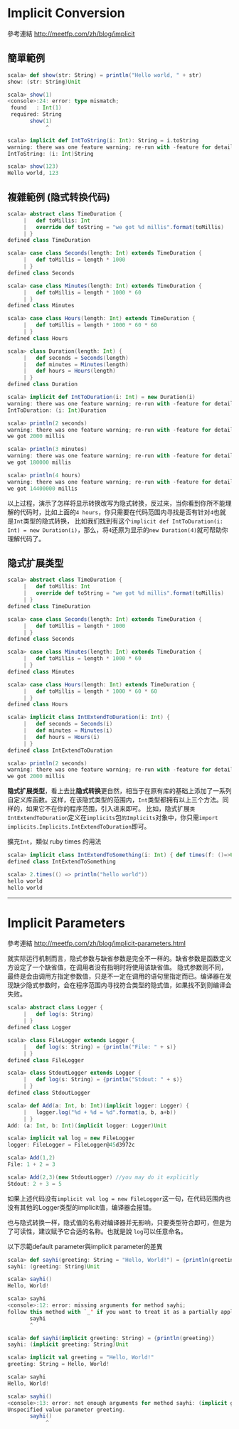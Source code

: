 # Implicit Conversion

參考連結 http://meetfp.com/zh/blog/implicit

## 簡單範例
```scala
scala> def show(str: String) = println("Hello world, " + str)
show: (str: String)Unit

scala> show(1)
<console>:24: error: type mismatch;
 found   : Int(1)
 required: String
       show(1)
            ^

scala> implicit def IntToString(i: Int): String = i.toString
warning: there was one feature warning; re-run with -feature for details
IntToString: (i: Int)String

scala> show(123)
Hello world, 123
```

## 複雜範例 (隐式转换代码)
```scala
scala> abstract class TimeDuration {
     |   def toMillis: Int
     |   override def toString = "we got %d millis".format(toMillis)
     | }
defined class TimeDuration

scala> case class Seconds(length: Int) extends TimeDuration {
     |   def toMillis = length * 1000
     | }
defined class Seconds

scala> case class Minutes(length: Int) extends TimeDuration {
     |   def toMillis = length * 1000 * 60
     | }
defined class Minutes

scala> case class Hours(length: Int) extends TimeDuration {
     |   def toMillis = length * 1000 * 60 * 60
     | }
defined class Hours

scala> class Duration(length: Int) {
     |   def seconds = Seconds(length)
     |   def minutes = Minutes(length)
     |   def hours = Hours(length)
     | }
defined class Duration

scala> implicit def IntToDuration(i: Int) = new Duration(i)
warning: there was one feature warning; re-run with -feature for details
IntToDuration: (i: Int)Duration

scala> println(2 seconds)
warning: there was one feature warning; re-run with -feature for details
we got 2000 millis

scala> println(3 minutes)
warning: there was one feature warning; re-run with -feature for details
we got 180000 millis

scala> println(4 hours)
warning: there was one feature warning; re-run with -feature for details
we got 14400000 millis
```

以上过程，演示了怎样将显示转换改写为隐式转换，反过来，当你看到你所不能理解的代码时，比如上面的```4 hours```，你只需要在代码范围内寻找是否有针对```4```也就是```Int```类型的隐式转换， 比如我们找到有这个```implicit def IntToDuration(i: Int) = new Duration(i)```，那么，将```4```还原为显示的```new Duration(4)```就可帮助你理解代码了。

## 隐式扩展类型
```scala
scala> abstract class TimeDuration {
     |   def toMillis: Int
     |   override def toString = "we got %d millis".format(toMillis)
     | }
defined class TimeDuration

scala> case class Seconds(length: Int) extends TimeDuration {
     |   def toMillis = length * 1000
     | }
defined class Seconds

scala> case class Minutes(length: Int) extends TimeDuration {
     |   def toMillis = length * 1000 * 60
     | }
defined class Minutes

scala> case class Hours(length: Int) extends TimeDuration {
     |   def toMillis = length * 1000 * 60 * 60
     | }
defined class Hours

scala> implicit class IntExtendToDuration(i: Int) {
     |   def seconds = Seconds(i)
     |   def minutes = Minutes(i)
     |   def hours = Hours(i)
     | }
defined class IntExtendToDuration

scala> println(2 seconds)
warning: there was one feature warning; re-run with -feature for details
we got 2000 millis
```

**隐式扩展类型**，看上去比**隐式转换**更自然，相当于在原有库的基础上添加了一系列自定义库函数。这样，在该隐式类型的范围内，```Int```类型都拥有以上三个方法。同样的，如果它不在你的程序范围，引入进来即可。 比如，隐式扩展```类IntExtendToDuration```定义在```implicits```包```的Implicits```对象中，你只需```import implicits.Implicits.IntExtendToDuration```即可。

擴充```Int```，類似 ruby times 的用法
```scala
scala> implicit class IntExtendToSomething(i: Int) { def times(f: ()=>Unit) = {(1 to i).foreach(_ => f())} }
defined class IntExtendToSomething

scala> 2.times(() => println("hello world"))
hello world
hello world
```


___
# Implicit Parameters

參考連結 http://meetfp.com/zh/blog/implicit-parameters.html

就实际运行机制而言，隐式参数与缺省参数是完全不一样的。缺省参数是函数定义方设定了一个缺省值，在调用者没有指明时将使用该缺省值。 隐式参数则不同，最终是会由调用方指定参数值，只是不一定在调用的语句里指定而已。编译器在发现缺少隐式参数时，会在程序范围内寻找符合类型的隐式值，如果找不到则编译会失败。

```scala
scala> abstract class Logger {
     |   def log(s: String)
     | }
defined class Logger

scala> class FileLogger extends Logger {
     |   def log(s: String) = {println("File: " + s)}
     | }
defined class FileLogger

scala> class StdoutLogger extends Logger {
     |   def log(s: String) = {println("Stdout: " + s)}
     | }
defined class StdoutLogger

scala> def Add(a: Int, b: Int)(implicit logger: Logger) {
     |   logger.log("%d + %d = %d".format(a, b, a+b))
     | }
Add: (a: Int, b: Int)(implicit logger: Logger)Unit

scala> implicit val log = new FileLogger
logger: FileLogger = FileLogger@45d3972c

scala> Add(1,2)
File: 1 + 2 = 3

scala> Add(2,3)(new StdoutLogger) //you may do it explicitly
Stdout: 2 + 3 = 5
```

如果上述代码没有```implicit val log = new FileLogger```这一句，在代码范围内也没有其他的Logger类型的implicit值，编译器会报错。

也与隐式转换一样，隐式值的名称对编译器并无影响，只要类型符合即可，但是为了可读性，建议赋予它合适的名称。也就是說 ```log```可以任意命名。

以下示範default parameter與implicit parameter的差異
```scala
scala> def sayhi(greeting: String = "Hello, World!") = {println(greeting)}
sayhi: (greeting: String)Unit

scala> sayhi()
Hello, World!

scala> sayhi
<console>:12: error: missing arguments for method sayhi;
follow this method with `_' if you want to treat it as a partially applied function
       sayhi
       ^
```
```scala
scala> def sayhi(implicit greeting: String) = {println(greeting)}
sayhi: (implicit greeting: String)Unit

scala> implicit val greeting = "Hello, World!"
greeting: String = Hello, World!

scala> sayhi
Hello, World!

scala> sayhi()
<console>:13: error: not enough arguments for method sayhi: (implicit greeting: String)Unit.
Unspecified value parameter greeting.
       sayhi()
            ^
```
